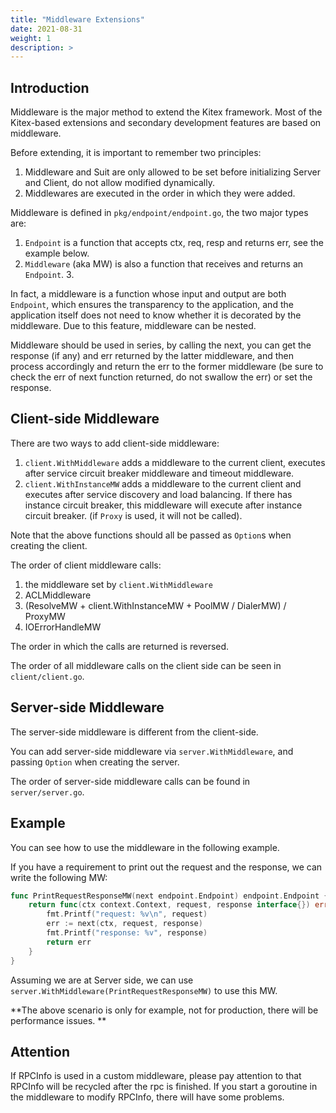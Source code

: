 ```yaml
---
title: "Middleware Extensions"
date: 2021-08-31
weight: 1
description: >
---
```


## Introduction

Middleware is the major method to extend the Kitex framework. Most of the Kitex-based extensions and secondary development features are based on middleware.

Before extending, it is important to remember two principles:

1. Middleware and Suit are only allowed to be set before initializing Server and Client, do not allow modified dynamically.
2. Middlewares are executed in the order in which they were added.

Middleware is defined in `pkg/endpoint/endpoint.go`, the two major types are:

1. `Endpoint` is a function that accepts ctx, req, resp and returns err, see the example below.
2. `Middleware` (aka MW) is also a function that receives and returns an `Endpoint`. 3.

In fact, a middleware is a function whose input and output are both `Endpoint`, which ensures the transparency to the application, and the application itself does not need to know whether it is decorated by the middleware. Due to this feature, middleware can be nested.

Middleware should be used in series, by calling the next, you can get the response (if any) and err returned by the latter middleware, and then process accordingly and return the err to the former middleware (be sure to check the err of next function returned, do not swallow the err) or set the response.

## Client-side Middleware

There are two ways to add client-side middleware:

1. `client.WithMiddleware` adds a middleware to the current client, executes after service circuit breaker middleware and timeout middleware.
2. `client.WithInstanceMW` adds a middleware to the current client and executes after service discovery and load balancing. If there has instance circuit breaker, this middleware will execute after instance circuit breaker.  (if `Proxy` is used, it will not be called).

Note that the above functions should all be passed as `Option`s when creating the client.

The order of client middleware calls:
1. the middleware set by `client.WithMiddleware`
2. ACLMiddleware
3. (ResolveMW + client.WithInstanceMW + PoolMW / DialerMW) / ProxyMW
4. IOErrorHandleMW

The order in which the calls are returned is reversed.

The order of all middleware calls on the client side can be seen in `client/client.go`.

## Server-side Middleware

The server-side middleware is different from the client-side.

You can add server-side middleware via `server.WithMiddleware`, and passing `Option` when creating the server.

The order of server-side middleware calls can be found in `server/server.go`.

## Example

You can see how to use the middleware in the following example.

If you have a requirement to print out the request and the response, we can write the following MW:

```go
func PrintRequestResponseMW(next endpoint.Endpoint) endpoint.Endpoint {
    return func(ctx context.Context, request, response interface{}) error {
        fmt.Printf("request: %v\n", request)
        err := next(ctx, request, response)
        fmt.Printf("response: %v", response)
        return err
    }
}
```

Assuming we are at Server side, we can use `server.WithMiddleware(PrintRequestResponseMW)` to use this MW.

**The above scenario is only for example, not for production, there will be performance issues. **

## Attention

If RPCInfo is used in a custom middleware, please pay attention to that RPCInfo will be recycled after the rpc is finished. If you start a goroutine in the middleware to modify RPCInfo, there will have some problems.

